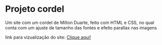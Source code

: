 <h1>Projeto cordel</h1>
<p>Um site com um cordel de Milton Duarte, feito com HTML e CSS, no qual conta com um ajuste de tamanho das fontes e efeito parallax nas imagens</p>
<p>link para vizualização do site: <a href="https://ramsxd.github.io/projeto-cordel/" target="blank">Clique aqui!</a></p>
